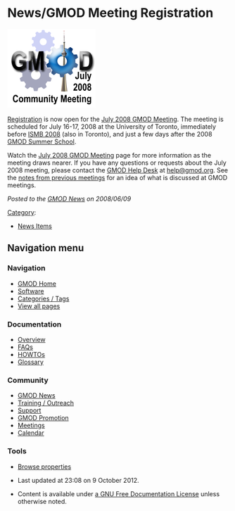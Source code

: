 



<span id="top"></span>




# <span dir="auto">News/GMOD Meeting Registration</span>











[<img src="https://raw.githubusercontent.com/GMOD/gmod.github.io/main/mediawiki/images/3/3d/July2008LogoSmaller.png"
width="200" height="180" alt="July 2008 GMOD Meeting" />](../July_2008_GMOD_Meeting "July 2008 GMOD Meeting")



<a href="../July_2008_GMOD_Meeting_Registration" class="mw-redirect"
title="July 2008 GMOD Meeting Registration">Registration</a> is now open
for the [July 2008 GMOD
Meeting](../July_2008_GMOD_Meeting "July 2008 GMOD Meeting"). The
meeting is scheduled for July 16-17, 2008 at the University of Toronto,
immediately before
<a href="http://www.iscb.org/ismb2008/" class="external text"
rel="nofollow">ISMB 2008</a> (also in Toronto), and just a few days
after the 2008 <a href="../GMOD_Summer_School" class="mw-redirect"
title="GMOD Summer School">GMOD Summer School</a>.

Watch the [July 2008 GMOD
Meeting](../July_2008_GMOD_Meeting "July 2008 GMOD Meeting") page for
more information as the meeting draws nearer. If you have any questions
or requests about the July 2008 meeting, please contact the [GMOD Help
Desk](../GMOD_Help_Desk "GMOD Help Desk") at
<a href="mailto:help@gmod.org" class="external text"
rel="nofollow">help@gmod.org</a>. See the [notes from previous
meetings](../Category%3AMeetings "Category%3AMeetings") for an idea of what
is discussed at GMOD meetings.

  



*Posted to the [GMOD News](../GMOD_News "GMOD News") on 2008/06/09*






[Category](../Special%3ACategories "Special%3ACategories"):

- [News Items](../Category%3ANews_Items "Category%3ANews Items")






## Navigation menu







<a href="../Main_Page"
style="background-image: url(../../images/GMOD-cogs.png);"
title="Visit the main page"></a>


### Navigation



- <span id="n-GMOD-Home">[GMOD Home](../Main_Page)</span>
- <span id="n-Software">[Software](../GMOD_Components)</span>
- <span id="n-Categories-.2F-Tags">[Categories /
  Tags](../Categories)</span>
- <span id="n-View-all-pages">[View all
  pages](../Special:AllPages)</span>




### Documentation



- <span id="n-Overview">[Overview](../Overview)</span>
- <span id="n-FAQs">[FAQs](../Category%3AFAQ)</span>
- <span id="n-HOWTOs">[HOWTOs](../Category%3AHOWTO)</span>
- <span id="n-Glossary">[Glossary](../Glossary)</span>




### Community



- <span id="n-GMOD-News">[GMOD News](../GMOD_News)</span>
- <span id="n-Training-.2F-Outreach">[Training /
  Outreach](../Training_and_Outreach)</span>
- <span id="n-Support">[Support](../Support)</span>
- <span id="n-GMOD-Promotion">[GMOD Promotion](../GMOD_Promotion)</span>
- <span id="n-Meetings">[Meetings](../Meetings)</span>
- <span id="n-Calendar">[Calendar](../Calendar)</span>




### Tools

- <span id="t-smwbrowselink"><a href="../Special%3ABrowse/News-2FGMOD_Meeting_Registration"
  rel="smw-browse">Browse properties</a></span>



- <span id="footer-info-lastmod">Last updated at 23:08 on 9 October
  2012.</span>
<!-- - <span id="footer-info-viewcount">6,819 page views.</span> -->
- <span id="footer-info-copyright">Content is available under
  <a href="http://www.gnu.org/licenses/fdl-1.3.html" class="external"
  rel="nofollow">a GNU Free Documentation License</a> unless otherwise
  noted.</span>

<!-- -->



<!-- -->




